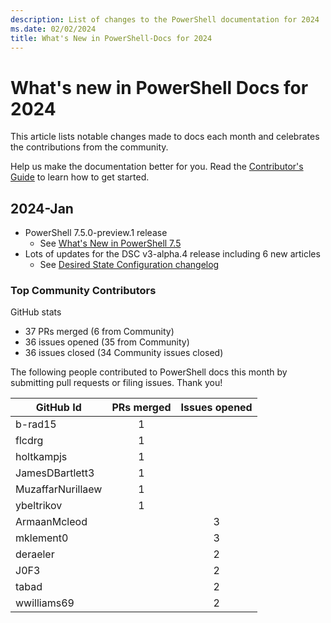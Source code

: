 ```yaml
---
description: List of changes to the PowerShell documentation for 2024
ms.date: 02/02/2024
title: What's New in PowerShell-Docs for 2024
---
```

# What's new in PowerShell Docs for 2024

This article lists notable changes made to docs each month and celebrates the contributions from the
community.

Help us make the documentation better for you. Read the [Contributor's Guide][01] to learn how to
get started.

## 2024-Jan

- PowerShell 7.5.0-preview.1 release
  - See [What's New in PowerShell 7.5](../whats-new/What-s-New-in-PowerShell-75.md)
- Lots of updates for the DSC v3-alpha.4 release including 6 new articles
  - See [Desired State Configuration changelog](/powershell/dsc/changelog?view=dsc-3.0&preserve-view=true)

### Top Community Contributors

GitHub stats

- 37 PRs merged (6 from Community)
- 36 issues opened (35 from Community)
- 36 issues closed (34 Community issues closed)

The following people contributed to PowerShell docs this month by submitting pull requests or
filing issues. Thank you!

|     GitHub Id     | PRs merged | Issues opened |
| ----------------- | :--------: | :-----------: |
| b-rad15           |     1      |               |
| flcdrg            |     1      |               |
| holtkampjs        |     1      |               |
| JamesDBartlett3   |     1      |               |
| MuzaffarNurillaew |     1      |               |
| ybeltrikov        |     1      |               |
| ArmaanMcleod      |            |       3       |
| mklement0         |            |       3       |
| deraeler          |            |       2       |
| J0F3              |            |       2       |
| tabad             |            |       2       |
| wwilliams69       |            |       2       |

<!-- Link references -->
[01]: contributing/overview.md
